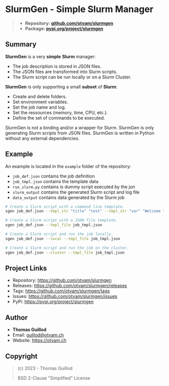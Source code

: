 # SlurmGen - Simple Slurm Manager

> * **Repository: [github.com/otvam/slurmgen](https://github.com/otvam/slurmgen)**
> * **Package: [pypi.org/project/slurmgen](https://pypi.org/project/slurmgen)**

## Summary

**SlurmGen** is a very **simple** **Slurm** manager:
* The job description is stored in JSON files.
* The JSON files are transformed into Slurm scripts.
* The Slurm script can be run locally or on a Slurm Cluster.

**SlurmGen** is only supporting a small **subset** of **Slurm**:
* Create and delete folders.
* Set environment variables.
* Set the job name and log.
* Set the ressources (memory, time, CPU, etc.).
* Define the set of commands to be executed.

SlurmGen is not a binding and/or a wrapper for Slurm.
SlurmGen is only generating Slurm scripts from JSON files.
SlurmGen is written in Python without any external dependencies.

## Example

An example is located in the `example` folder of the repository:
* `job_def.json` contains the job definition
* `job_tmpl.json` contains the template data
* `run_slurm.py` contains is dummy script executed by the jon
* `slurm_output` contains the generated Slurm script and log file
* `data_output` contains data generated by the Slurm job

```bash
# Create a Slurm script with a command line template.
sgen job_def.json --tmpl_str "title" "test" --tmpl_str "var" "Welcome to everyone"

# Create a Slurm script with a JSON file template.
sgen job_def.json --tmpl_file job_tmpl.json

# Create a Slurm script and run the job locally.
sgen job_def.json --local --tmpl_file job_tmpl.json

# Create a Slurm script and run the job on the cluster.
sgen job_def.json --cluster --tmpl_file job_tmpl.json
```

## Project Links

* Repository: https://github.com/otvam/slurmgen
* Releases: https://github.com/otvam/slurmgen/releases
* Tags: https://github.com/otvam/slurmgen/tags
* Issues: https://github.com/otvam/slurmgen/issues
* PyPi: https://pypi.org/project/slurmgen

## Author

* **Thomas Guillod**
* Email: guillod@otvam.ch
* Website: https://otvam.ch

## Copyright

> (c) 2023 - Thomas Guillod
> 
>  BSD 2-Clause "Simplified" License
